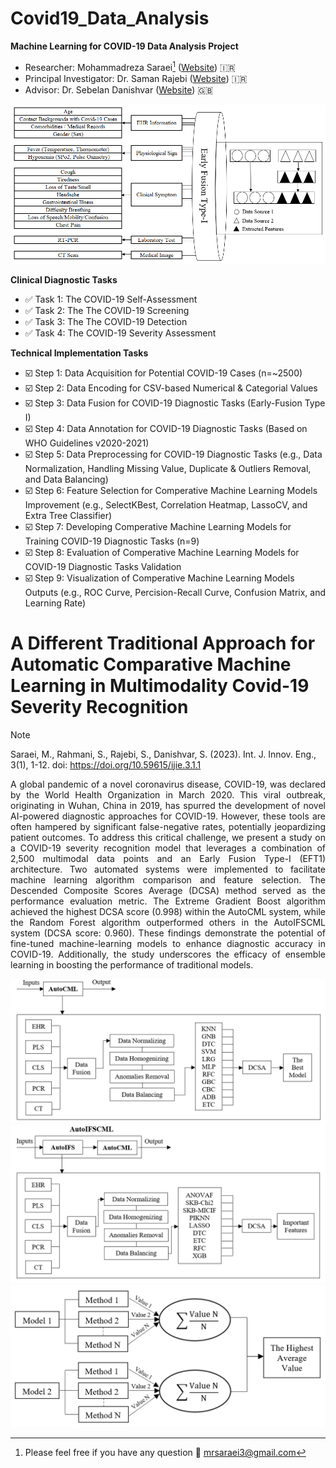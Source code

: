 # Covid19_Data_Analysis
**Machine Learning for COVID-19 Data Analysis Project**
* Researcher: Mohammadreza Saraei[^1] ([Website](https://sites.google.com/view/mrsaraei)) 🇮🇷
* Principal Investigator: Dr. Saman Rajebi ([Website](https://scholar.google.com/citations?hl=en&user=cZ4PzqcAAAAJ&view_op=list_works&sortby=pubdate)) 🇮🇷
* Advisor: Dr. Sebelan Danishvar ([Website](https://scholar.google.com/citations?hl=en&user=S6jZTFoAAAAJ&view_op=list_works&sortby=pubdate)) 🇬🇧

![COVID-19 Data Acquisition](https://github.com/mrsaraei/Covid19_Data_Analysis/blob/549513fbce9ebf296c274bee5e1f21dfd6275c15/Fig.%201.png)

**Clinical Diagnostic Tasks**
+ :white_check_mark: Task 1: The COVID-19 Self-Assessment
+ :white_check_mark: Task 2: The The COVID-19 Screening
+ :white_check_mark: Task 3: The The COVID-19 Detection 
+ :white_check_mark: Task 4: The COVID-19 Severity Assessment

**Technical Implementation Tasks**
- :ballot_box_with_check: Step 1: Data Acquisition for Potential COVID-19 Cases (n=~2500)
- :ballot_box_with_check: Step 2: Data Encoding for CSV-based Numerical & Categorial Values
- :ballot_box_with_check: Step 3: Data Fusion for COVID-19 Diagnostic Tasks (Early-Fusion Type I)
- :ballot_box_with_check: Step 4: Data Annotation for COVID-19 Diagnostic Tasks (Based on WHO Guidelines v2020-2021)
- :ballot_box_with_check: Step 5: Data Preprocessing for COVID-19 Diagnostic Tasks (e.g., Data Normalization, Handling Missing Value, Duplicate & Outliers Removal, and Data Balancing)
- :ballot_box_with_check: Step 6: Feature Selection for Comperative Machine Learning Models Improvement (e.g., SelectKBest, Correlation Heatmap, LassoCV, and Extra Tree Classifier)
- :ballot_box_with_check: Step 7: Developing Comperative Machine Learning Models for Training COVID-19 Diagnostic Tasks (n=9)
- :ballot_box_with_check: Step 8: Evaluation of Comperative Machine Learning Models for COVID-19 Diagnostic Tasks Validation
- :ballot_box_with_check: Step 9: Visualization of Comperative Machine Learning Models Outputs (e.g., ROC Curve, Percision-Recall Curve, Confusion Matrix, and Learning Rate)


# A Different Traditional Approach for Automatic Comparative Machine Learning in Multimodality Covid-19 Severity Recognition

> [!NOTE]
> Saraei, M., Rahmani, S., Rajebi, S., Danishvar, S. (2023). Int. J. Innov. Eng., 3(1), 1-12. doi: https://doi.org/10.59615/ijie.3.1.1

<p align='justify'>A global pandemic of a novel coronavirus disease, COVID-19, was declared by the World Health Organization in March 2020. This viral outbreak, originating in Wuhan, China in 2019, has spurred the development of novel AI-powered diagnostic approaches for COVID-19. However, these tools are often hampered by significant false-negative rates, potentially jeopardizing patient outcomes. To address this critical challenge, we present a study on a COVID-19 severity recognition model that leverages a combination of 2,500 multimodal data points and an Early Fusion Type-I (EFT1) architecture. Two automated systems were implemented to facilitate machine learning algorithm comparison and feature selection. The Descended Composite Scores Average (DCSA) method served as the performance evaluation metric. The Extreme Gradient Boost algorithm achieved the highest DCSA score (0.998) within the AutoCML system, while the Random Forest algorithm outperformed others in the AutoIFSCML system (DCSA score: 0.960). These findings demonstrate the potential of fine-tuned machine-learning models to enhance diagnostic accuracy in COVID-19. Additionally, the study underscores the efficacy of ensemble learning in boosting the performance of traditional models.</p>

![AutoCML](https://github.com/mrsaraei/Covid19_Data_Analysis/blob/549513fbce9ebf296c274bee5e1f21dfd6275c15/Fig.%202.png)
![AutoIFSCML](https://github.com/mrsaraei/Covid19_Data_Analysis/blob/549513fbce9ebf296c274bee5e1f21dfd6275c15/Fig.%203.png)
![Descended Composite Scores Average](https://github.com/mrsaraei/Covid19_Data_Analysis/blob/549513fbce9ebf296c274bee5e1f21dfd6275c15/Fig.%204.png)

[^1]: Please feel free if you have any question :e-mail: mrsaraei3@gmail.com 
